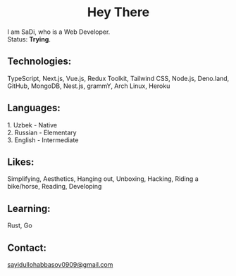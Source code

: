 <h1 align="center">Hey There</h1>

I am SaDi, who is a Web Developer.
<br />
Status: <b>Trying</b>.

<h2>Technologies:</h2>
TypeScript, Next.js, Vue.js, Redux Toolkit, Tailwind CSS, Node.js, Deno.land, GitHub, MongoDB, Nest.js, grammY, Arch Linux, Heroku

<h2>Languages:</h2>
1. Uzbek - Native <br />
2. Russian - Elementary <br />
3. English - Intermediate

<h2>Likes:</h2>
Simplifying, Aesthetics, Hanging out, Unboxing, Hacking, Riding a bike/horse, Reading, Developing

<h2>Learning:</h2>
Rust, Go

<h2>Contact:</h2>
<a href="mailto:sayidullohabbasov0909@gmail.com">sayidullohabbasov0909@gmail.com</a>
